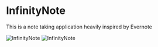 # InfinityNote
This is a note taking application heavily inspired by Evernote


![InfinityNote](https://diegophotos.s3.amazonaws.com/iOS/iPhoneX_InfinityNote_1.jpg)
![InfinityNote](https://diegophotos.s3.amazonaws.com/iOS/iPhoneX_InfinityNote_3.jpg)
